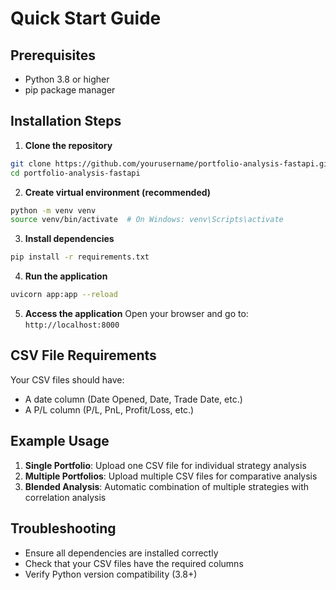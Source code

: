 # Quick Start Guide

## Prerequisites

- Python 3.8 or higher
- pip package manager

## Installation Steps

1. **Clone the repository**

```bash
git clone https://github.com/yourusername/portfolio-analysis-fastapi.git
cd portfolio-analysis-fastapi
```

2. **Create virtual environment (recommended)**

```bash
python -m venv venv
source venv/bin/activate  # On Windows: venv\Scripts\activate
```

3. **Install dependencies**

```bash
pip install -r requirements.txt
```

4. **Run the application**

```bash
uvicorn app:app --reload
```

5. **Access the application**
   Open your browser and go to: `http://localhost:8000`

## CSV File Requirements

Your CSV files should have:

- A date column (Date Opened, Date, Trade Date, etc.)
- A P/L column (P/L, PnL, Profit/Loss, etc.)

## Example Usage

1. **Single Portfolio**: Upload one CSV file for individual strategy analysis
2. **Multiple Portfolios**: Upload multiple CSV files for comparative analysis
3. **Blended Analysis**: Automatic combination of multiple strategies with correlation analysis

## Troubleshooting

- Ensure all dependencies are installed correctly
- Check that your CSV files have the required columns
- Verify Python version compatibility (3.8+)
